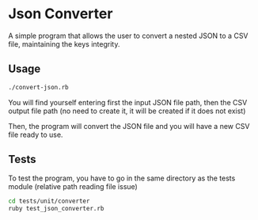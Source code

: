 # Json Converter
A simple program that allows the user to convert a nested JSON to a CSV file, maintaining the keys integrity.

## Usage
```bash
./convert-json.rb
```

You will find yourself entering first the input JSON file path, then the CSV output file path (no need to create it, 
it will be created if it does not exist)

Then, the program will convert the JSON file and you will have a new CSV file ready to use.

## Tests
To test the program, you have to go in the same directory as the tests module (relative path reading file issue)
```bash
cd tests/unit/converter
ruby test_json_converter.rb
```